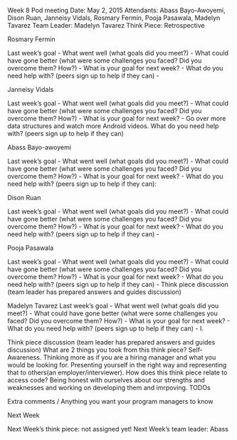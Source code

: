 Week 8 Pod meeting
Date: May 2, 2015
Attendants: Abass Bayo-Awoyemi, Dison Ruan, Janneisy Vidals, Rosmary Fermin, Pooja Pasawala, Madelyn Tavarez
Team Leader: Madelyn Tavarez
Think Piece:
Retrospective

Rosmary Fermin

Last week’s goal - 
What went well (what goals did you meet?) - 
What could have gone better (what were some challenges you faced? Did you overcome them? How?) -
What is your goal for next week? - 
What do you need help with? (peers sign up to help if they can) - 

Janneisy Vidals

Last week’s goal - 
What went well (what goals did you meet?) - 
What could have gone better (what were some challenges you faced? Did you overcome them? How?) - 
What is your goal for next week? - Go over more data structures and watch more Android videos.
What do you need help with? (peers sign up to help if they can) 

Abass Bayo-awoyemi

Last week’s goal - 
What went well (what goals did you meet?) - 
What could have gone better (what were some challenges you faced? Did you overcome them? How?) - 
What is your goal for next week? - 
What do you need help with? (peers sign up to help if they can): 

Dison Ruan

Last week’s goal - 
What went well (what goals did you meet?) - 
What could have gone better (what were some challenges you faced? Did you overcome them? How?) - 
What is your goal for next week? - 
What do you need help with? (peers sign up to help if they can) - 


Pooja Pasawala

Last week’s goal - 
What went well (what goals did you meet?) - 
What could have gone better (what were some challenges you faced? Did you overcome them? How?) - 
What is your goal for next week? -
What do you need help with? (peers sign up to help if they can) - 
Think piece discussion (team leader has prepared answers and guides discussion)

Madelyn Tavarez
Last week’s goal - 
What went well (what goals did you meet?) - 
What could have gone better (what were some challenges you faced? Did you overcome them? How?) - 
What is your goal for next week? - 
What do you need help with? (peers sign up to help if they can) - I.

Think piece discussion (team leader has prepared answers and guides discussion)
What are 2 things you took from this think piece? Self-Awareness. Thinking more as if you are a hiring manager and what you would be looking for. Presenting yourself in the right way and representing that to others(an employer/interviewer).
How does this think piece relate to access code? Being honest with ourselves about our strengths and weaknesses and working on developing them and imrpoving. 
TODOs

Extra comments / Anything you want your program managers to know

Next Week

Next Week’s think piece: not assigned yet!
Next Week’s team leader: Abass
